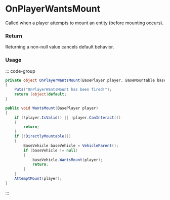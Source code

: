 # OnPlayerWantsMount
<Badge type="info" text="Player"/>[<Badge type="danger" text="Carbon Compatible"/>](https://github.com/CarbonCommunity/Carbon)[<Badge type="warning" text="Oxide Compatible"/>](https://github.com/OxideMod/Oxide.Rust)
Called when a player attempts to mount an entity (before mounting occurs).

### Return
Returning a non-null value cancels default behavior.

### Usage
::: code-group
```csharp [Example]
private object OnPlayerWantsMount(BasePlayer player, BaseMountable baseMountable)
{
	Puts("OnPlayerWantsMount has been fired!");
	return (object)default;
}
```
```csharp [Source — Assembly-CSharp @ BaseMountable]
public void WantsMount(BasePlayer player)
{
	if (!player.IsValid() || !player.CanInteract())
	{
		return;
	}
	if (!DirectlyMountable())
	{
		BaseVehicle baseVehicle = VehicleParent();
		if (baseVehicle != null)
		{
			baseVehicle.WantsMount(player);
			return;
		}
	}
	AttemptMount(player);
}

```
:::
